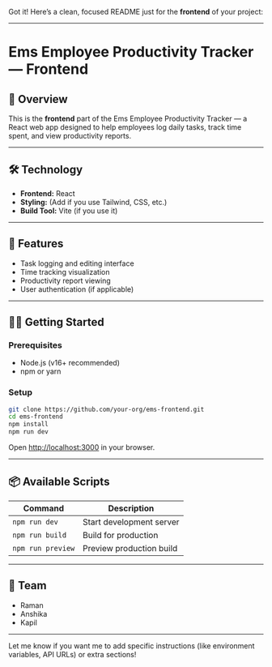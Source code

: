 Got it! Here’s a clean, focused README just for the **frontend** of your project:

---

# Ems Employee Productivity Tracker — Frontend

## 🚀 Overview

This is the **frontend** part of the Ems Employee Productivity Tracker — a React web app designed to help employees log daily tasks, track time spent, and view productivity reports.

---

## 🛠 Technology

* **Frontend:** React
* **Styling:** (Add if you use Tailwind, CSS, etc.)
* **Build Tool:** Vite (if you use it)

---

## 🎯 Features

* Task logging and editing interface
* Time tracking visualization
* Productivity report viewing
* User authentication (if applicable)

---

## 👩‍💻 Getting Started

### Prerequisites

* Node.js (v16+ recommended)
* npm or yarn

### Setup

```bash
git clone https://github.com/your-org/ems-frontend.git
cd ems-frontend
npm install
npm run dev
```

Open [http://localhost:3000](http://localhost:3000) in your browser.

---

## 📦 Available Scripts

| Command           | Description              |
| ----------------- | ------------------------ |
| `npm run dev`     | Start development server |
| `npm run build`   | Build for production     |
| `npm run preview` | Preview production build |

---

## 🤝 Team

* Raman
* Anshika
* Kapil

---

Let me know if you want me to add specific instructions (like environment variables, API URLs) or extra sections!
